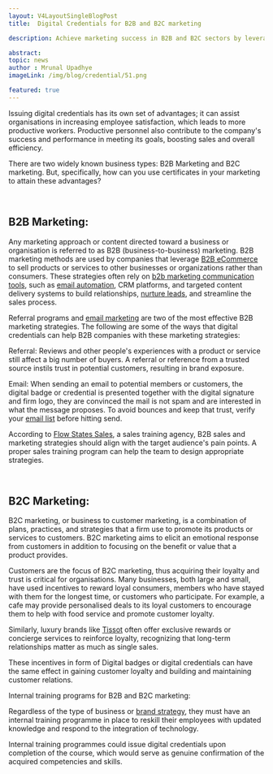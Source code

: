 ```yaml
---
layout: V4LayoutSingleBlogPost
title:  Digital Credentials for B2B and B2C marketing

description: Achieve marketing success in B2B and B2C sectors by leveraging digital credentials to recognize employee skills.

abstract: 
topic: news
author : Mrunal Upadhye
imageLink: /img/blog/credential/51.png

featured: true
---
```


Issuing digital credentials has its own set of advantages; it can assist organisations in increasing employee satisfaction, which leads to more productive workers. Productive personnel also contribute to the company's success and performance in meeting its goals, boosting sales and overall efficiency.

There are two widely known business types: B2B Marketing and B2C marketing. But, specifically, how can you use certificates in your marketing to attain these advantages?

<br>

## B2B Marketing: 

Any marketing approach or content directed toward a business or organisation is referred to as B2B (business-to-business) marketing. B2B marketing methods are used by companies that leverage [B2B eCommerce](https://appkodes.com/blog/b2b-ecommerce/) to sell products or services to other businesses or organizations rather than consumers. These strategies often rely on [b2b marketing communication tools](https://shahidshahmiri.com/b2b-marketing-communication-tools/), such as [email automation](https://instantly.ai/), CRM platforms, and targeted content delivery systems to build relationships, [nurture leads](https://www.clodura.ai/blog/lead-nurturing-software/), and streamline the sales process.

Referral programs and [email marketing](https://growthidea.co.uk/blog/unlocking-growth-the-power-of-email-deliverability) are two of the most effective B2B marketing strategies. The following are some of the ways that digital credentials can help B2B companies with these marketing strategies:

Referral: Reviews and other people's experiences with a product or service still affect a big number of buyers. A referral or reference from a trusted source instils trust in potential customers, resulting in brand exposure.

Email: When sending an email to potential members or customers, the digital badge or credential is presented together with the digital signature and firm logo, they are convinced the mail is not spam and are interested in what the message proposes. To avoid bounces and keep that trust, verify your [email list](https://instantly.ai/email-verification) before hitting send.

According to [Flow States Sales](https://flowstatesales.com/flow-state-training-modules/saas-sales-training-course-for-sales-teams/), a sales training agency, B2B sales and marketing strategies should align with the target audience's pain points. A proper sales training program can help the team to design appropriate strategies.

<br>

## B2C Marketing:

B2C marketing, or business to customer marketing, is a combination of plans, practices, and strategies that a firm use to promote its products or services to customers. B2C marketing aims to elicit an emotional response from customers in addition to focusing on the benefit or value that a product provides.

Customers are the focus of B2C marketing, thus acquiring their loyalty and trust is critical for organisations. Many businesses, both large and small, have used incentives to reward loyal consumers, members who have stayed with them for the longest time, or customers who participate. For example, a cafe may provide personalised deals to its loyal customers to encourage them to help with food service and promote customer loyalty.

Similarly, luxury brands like [Tissot](https://laatukoru.com/collections/tissot) often offer exclusive rewards or concierge services to reinforce loyalty, recognizing that long-term relationships matter as much as single sales.

These incentives in form of Digital badges or digital credentials can have the same effect in gaining customer loyalty and building and maintaining customer relations. 

Internal training programs for B2B and B2C marketing:

Regardless of the type of business or [brand strategy](https://hypegig.com/brand-strategy/), they must have an internal training programme in place to reskill their employees with updated knowledge and respond to the integration of technology.

Internal training programmes could issue digital credentials upon completion of the course, which would serve as genuine confirmation of the acquired competencies and skills.


